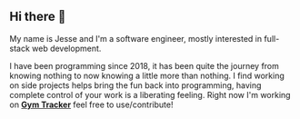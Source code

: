 ## Hi there 👋

My name is Jesse and I'm a software engineer, mostly interested in full-stack web development.

I have been programming since 2018, it has been quite the journey from knowing nothing to now knowing a little more than nothing. I find working on side projects helps bring the fun back into programming, having complete control of your work is a liberating feeling. Right now I'm working on [**Gym Tracker**](https://github.com/jessedelira/gym-tracker) feel free to use/contribute!

